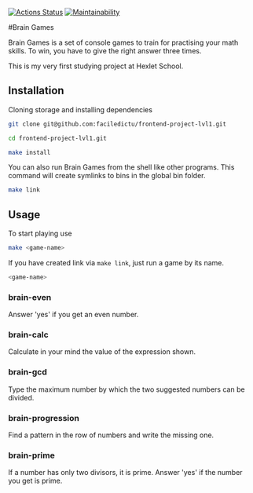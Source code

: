 [![Actions Status](https://github.com/faciledictu/frontend-project-lvl1/workflows/hexlet-check/badge.svg)](https://github.com/faciledictu/frontend-project-lvl1/actions)
[![Maintainability](https://api.codeclimate.com/v1/badges/4d9a59dba2e77295783e/maintainability)](https://codeclimate.com/github/faciledictu/frontend-project-lvl1/maintainability)

#Brain Games

Brain Games is a set of console games to train for practising your math skills. To win, you have to give the right answer three times.

This is my very first studying project at Hexlet School.

## Installation

Cloning storage and installing dependencies

```bash
git clone git@github.com:faciledictu/frontend-project-lvl1.git

cd frontend-project-lvl1.git

make install
```

You can also run Brain Games from the shell like other programs. This command will create symlinks to bins in the global bin folder.

```bash
make link
```

## Usage

To start playing use

```bash
make <game-name>
```

If you have created link via `make link`, just run a game by its name.

```bash
<game-name>
```

### brain-even

Answer 'yes' if you get an even number.

### brain-calc

Calculate in your mind the value of the expression shown.

### brain-gcd

Type the maximum number by which the two suggested numbers can be divided.

### brain-progression

Find a pattern in the row of numbers and write the missing one.

### brain-prime

If a number has only two divisors, it is prime. Answer 'yes' if the number you get is prime.
